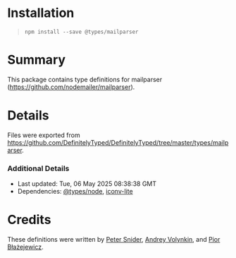 # Installation
> `npm install --save @types/mailparser`

# Summary
This package contains type definitions for mailparser (https://github.com/nodemailer/mailparser).

# Details
Files were exported from https://github.com/DefinitelyTyped/DefinitelyTyped/tree/master/types/mailparser.

### Additional Details
 * Last updated: Tue, 06 May 2025 08:38:38 GMT
 * Dependencies: [@types/node](https://npmjs.com/package/@types/node), [iconv-lite](https://npmjs.com/package/iconv-lite)

# Credits
These definitions were written by [Peter Snider](https://github.com/psnider), [Andrey Volynkin](https://github.com/Avol-V), and [Pior Błażejewicz](https://github.com/peterblazejewicz).

